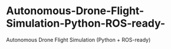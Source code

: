 # Autonomous-Drone-Flight-Simulation-Python-ROS-ready-
Autonomous Drone Flight Simulation (Python + ROS-ready)
